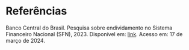 # Referências

Banco Central do Brasil. Pesquisa sobre endividamento no Sistema Financeiro Nacional (SFN), 2023. Disponível em: [link](https://www.bcb.gov.br/detalhenoticia/752/noticia). Acesso em: 17 de março de 2024.